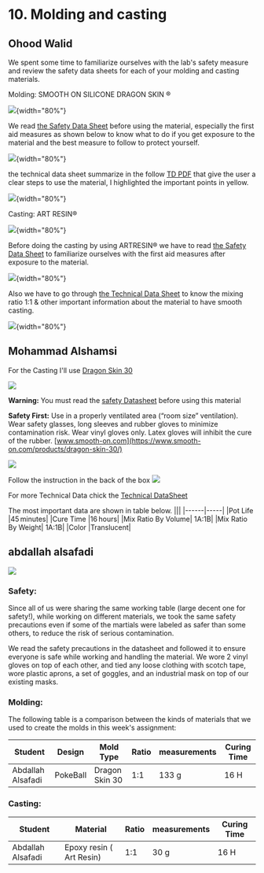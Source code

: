 # 10. Molding and casting

## **Ohood Walid**

We spent some time to familiarize ourselves with the lab's safety measure and review the safety data sheets for each of your molding and casting materials.

Molding: SMOOTH ON SILICONE DRAGON SKIN ®

![](../images/week10/1.JPG){width="80%"}

We read [the Safety Data Sheet](https://www.smooth-on.com/msds/files/BD_DS_Eco_Equ_EZB_EZS_Psy_MS_OOMOO_Reb_ST_SS_Soma_Sol_Sorta.pdf) before using the material, especially the first aid measures as shown below to know what to do if you get exposure to the material and the best measure to follow to protect yourself.

![](../images/week10/2.JPG){width="80%"}


the technical data sheet summarize in the follow [TD PDF](https://www.smooth-on.com/tb/files/DRAGON_SKIN_SERIES_TB.pdf) that give the user a clear steps to use the material, I highlighted the important points in yellow.

![](../images/week10/3.JPG){width="80%"}



Casting: ART RESIN®

![](../images/week10/4.JPG){width="80%"}


Before doing the casting by using ARTRESIN® we have to read [the Safety Data Sheet](https://media.easycomposites.co.uk/datasheets/ArtResin-Safety-Data-Sheet-ENG-V1-1.pdf) to familiarize ourselves with the first aid measures after exposure to the material.

![](../images/week10/5.JPG){width="80%"}


Also we have to go through [the Technical Data Sheet](https://cdn.shopify.com/s/files/1/0770/0749/files/ArtResin-Technical-Data-ENG-FR-ES-DEU-ITL-DUT-2020.pdf?v=1606492956) to know the mixing ratio 1:1 & other important information about the material to have smooth casting.

![](../images/week10/6.JPG){width="80%"}


## **Mohammad Alshamsi**
For the Casting I'll use [Dragon Skin 30](https://www.smooth-on.com/products/dragon-skin-30/)

  ![](../images/week10/Mohammad/DragonSkin30.jpg)

**Warning:** You must read the [safety Datasheet](http://www.smooth-on.com/msds/files/BD_DS_Eco_Equ_EZB_EZS_Psy_MS_OOMOO_Reb_ST_SS_Soma_Sol_Sorta.pdf) before using this material

**Safety First:** Use in a properly ventilated area (“room size” ventilation). Wear safety glasses, long sleeves and rubber gloves to minimize contamination risk. Wear vinyl gloves only. Latex gloves will inhibit the cure of the rubber. [www.smooth-on.com](https://www.smooth-on.com/products/dragon-skin-30/)

![](../images/week10/Mohammad/SafetyFirst.png)

Follow the instruction in the back of the box
![](../images/week10/Mohammad/MixingSteps.jpg)

For more Technical Data chick the [Technical DataSheet](http://www.smooth-on.com/tb/files/DRAGON_SKIN_SERIES_TB.pdf)

The most important data are shown in table below.
|||
|------|-----|
|Pot Life	|45 minutes|
|Cure Time	|16 hours|
|Mix Ratio By Volume|	1A:1B|
|Mix Ratio By Weight|	1A:1B|
|Color	|Translucent|

## **abdallah alsafadi**

![](../images/week10/25.jpg)

### Safety:

Since all of us were sharing the same working table (large decent one for safety!), while working on different materials, we took the same safety precautions even if some of the martials were labeled as safer than some others, to reduce the risk of serious contamination.

We read the safety precautions in the datasheet and followed it to ensure everyone is safe while working and handling the material. We wore 2 vinyl gloves on top of each other, and tied any loose clothing with scotch tape, wore plastic aprons, a set of goggles, and an industrial mask on top of our existing masks.

### Molding:

The following table is a comparison between the kinds of materials that we used to create the molds in this week's assignment:

| Student |  Design    |  Mold Type  | Ratio  | measurements  |Curing Time   |
|---------|-----------------|---------|--------|--------|---------|
|Abdallah Alsafadi | PokeBall | Dragon Skin 30 | 1:1 | 133 g |16 H |


### Casting:

| Student | Material    | Ratio  | measurements  |Curing Time   |
|---------|-----------------|--------|--------|---------|
|Abdallah Alsafadi | Epoxy resin ( Art Resin) |  1:1 | 30 g |16 H |
